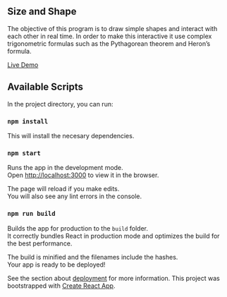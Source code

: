 ## Size and Shape

The objective of this program is to draw simple shapes and interact with each other in real time. In order to make this interactive it use complex trigonometric formulas such as the Pythagorean theorem and Heron’s formula.

[Live Demo](https://sebastianpellitero.github.io/sizeandshape/)


## Available Scripts

In the project directory, you can run:

### `npm install`

This will install the necesary dependencies.

### `npm start`

Runs the app in the development mode.<br>
Open [http://localhost:3000](http://localhost:3000) to view it in the browser.

The page will reload if you make edits.<br>
You will also see any lint errors in the console.

### `npm run build`

Builds the app for production to the `build` folder.<br>
It correctly bundles React in production mode and optimizes the build for the best performance.

The build is minified and the filenames include the hashes.<br>
Your app is ready to be deployed!

See the section about [deployment](https://facebook.github.io/create-react-app/docs/deployment) for more information.
This project was bootstrapped with [Create React App](https://github.com/facebook/create-react-app).
